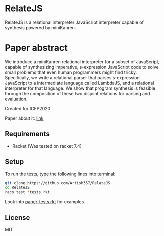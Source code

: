 # RelateJS
RelateJS is a relational interpreter JavaScript interpreter capable of synthesis powered by miniKanren.

# Paper abstract
We introduce a miniKanren relational interpreter for a subset of JavaScript, capable of synthesizing imperative, s-expression JavaScript code to solve small problems that even human programmers might find tricky. Specifically, we write a relational parser that parses s-expression JavaScript to a intermediate language called LambdaJS, and a relational interpreter for that language.  We show that program synthesis is feasible through the composition of these two disjoint relations for parsing and evaluation.

Created for ICFP2020

Paper about it: [link](example.com)

## Requirements
* Racket (Was tested on racket 7.4)

## Setup
To run the tests, type the following lines into terminal:
```bash
git clone https://github.com/Artish357/RelateJS
cd RelateJS
raco test *tests.rkt
```
Look into [paper-tests.rkt](paper-tests.rkt) for examples.

## License
MIT
